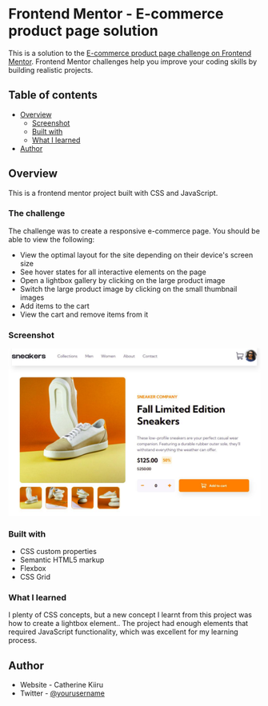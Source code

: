 # Frontend Mentor - E-commerce product page solution

This is a solution to the [E-commerce product page challenge on Frontend Mentor](https://www.frontendmentor.io/challenges/ecommerce-product-page-UPsZ9MJp6). Frontend Mentor challenges help you improve your coding skills by building realistic projects.

## Table of contents

- [Overview](#overview)
  - [Screenshot](#screenshot)
  - [Built with](#built-with)
  - [What I learned](#what-i-learned)
- [Author](#author)


## Overview
This is a frontend mentor project built with CSS and JavaScript. 

### The challenge

The challenge was to create a responsive e-commerce page. You should be able to view the following: 

- View the optimal layout for the site depending on their device's screen size
- See hover states for all interactive elements on the page
- Open a lightbox gallery by clicking on the large product image
- Switch the large product image by clicking on the small thumbnail images
- Add items to the cart
- View the cart and remove items from it

### Screenshot

![](./images/screenshot.jpg)

### Built with

- CSS custom properties
- Semantic HTML5 markup
- Flexbox
- CSS Grid

### What I learned
I plenty of CSS concepts, but a new concept I learnt from this project was how to create a lightbox element.. The project had enough elements that required JavaScript functionality, which was excellent for my learning process. 

## Author

- Website - Catherine Kiiru
- Twitter - [@yourusername](https://www.twitter.com/CatherineKiiru)
